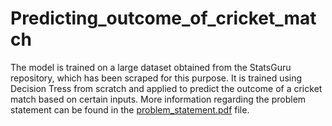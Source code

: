 # Predicting_outcome_of_cricket_match
The model is trained on a large dataset obtained from the StatsGuru repository, which has been scraped for this purpose. It is trained using Decision Tress from scratch and applied to predict the outcome of a cricket match based on certain inputs. More information regarding the problem statement can be found in the [problem_statement.pdf](url) file.
